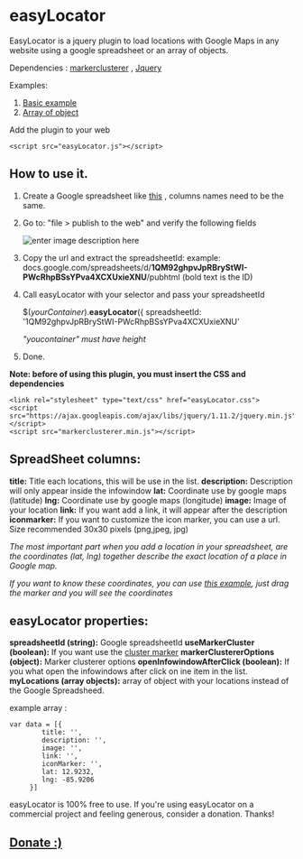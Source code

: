 # easyLocator


EasyLocator is a jquery plugin to load locations with Google Maps in any website using a google spreadsheet or an array of objects.

Dependencies : [markerclusterer](https://googlemaps.github.io/js-marker-clusterer/docs/reference.html) , [Jquery](https://jquery.com/)


Examples:

 1. [Basic example](http://saulburgos.com/apps/easylocator/simple.html)
 2. [Array of object](http://saulburgos.com/apps/easylocator/array.html)

Add the plugin to your web

    <script src="easyLocator.js"></script>

How to use it.
--------------

1. Create a Google spreadsheet like [this](https://docs.google.com/spreadsheets/d/1QM92ghpvJpRBryStWI-PWcRhpBSsYPva4XCXUxieXNU/edit?usp=sharing) , columns names need to be the same.
2. Go to:  "file > publish to the web" and verify the following fields 

	![enter image description here](http://i.imgur.com/0GIrxtA.jpg?1) 
	
3. Copy the url and extract the spreadsheetId:
     example: docs.google.com/spreadsheets/d/**1QM92ghpvJpRBryStWI-PWcRhpBSsYPva4XCXUxieXNU**/pubhtml
     (bold text is the ID)
4. Call easyLocator with your selector and pass your spreadsheetId

	$(*yourContainer*).**easyLocator**({
           spreadsheetId: '1QM92ghpvJpRBryStWI-PWcRhpBSsYPva4XCXUxieXNU'                     

	*"youcontainer" must have height*

5. Done.
	  

**Note:   before of using this plugin, you must insert the CSS and dependencies**

    <link rel="stylesheet" type="text/css" href="easyLocator.css">
    <script src="https://ajax.googleapis.com/ajax/libs/jquery/1.11.2/jquery.min.js"></script>
    <script src="markerclusterer.min.js"></script>


SpreadSheet columns:
--------------------

**title:**   Title each locations, this will be use in the list.
**description:**  Description will only appear inside the infowindow
**lat:**  Coordinate use by google maps (latitude)
**lng:**  Coordinate use by google maps (longitude)
**image:**  Image of your location
**link:**  If you want add a link, it will appear after the description
**iconmarker:**  If you want to customize the icon marker, you can use a url. Size recommended 30x30 pixels (png,jpeg, jpg)

*The most important part  when you add a location  in your spreadsheet, are the coordinates (lat, lng) together describe the exact location of a place in Google map.*

*If you want to know these coordinates,  you can use [this example](http://jsfiddle.net/kjy112/QvNUF/), just drag the marker and you will see the coordinates*

easyLocator properties:
-----------------------
**spreadsheetId (string):**  Google spreadsheetId 
**useMarkerCluster (boolean):**  If you want use the [cluster marker](https://googlemaps.github.io/js-marker-clusterer/docs/reference.html)
**markerClustererOptions (object):**  Marker clusterer options
**openInfowindowAfterClick (boolean):**  If you what open the infowindows after click on ine item in the list.
**myLocations (array objects):**  array of object with your locations instead of the Google Spreadsheed.
 
 example array : 

    var data = [{
            title: '',
            description: '',
            image: '', 
            link: '',
            iconMarker: '',
            lat: 12.9232,
            lng: -85.9206
         }]

easyLocator is 100% free to use. If you're using easyLocator on a commercial project and feeling generous, consider a donation. Thanks!

[Donate :)](https://www.paypal.com/cgi-bin/webscr?cmd=_s-xclick&hosted_button_id=QBMMNFS76EMYU)
---------
